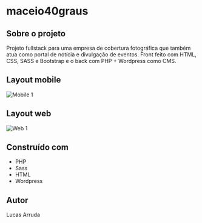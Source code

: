 # maceio40graus

## Sobre o projeto

Projeto fullstack para uma empresa de cobertura fotográfica que também atua como portal de notícia e divulgação de eventos. Front feito com HTML, CSS, SASS e Bootstrap e o back com PHP + Wordpress como CMS.

## Layout mobile
![Mobile 1](https://arrudafdc.github.io/portfolio/assets/img/mcz40/mcz-mobile.jpg)

## Layout web
![Web 1](https://arrudafdc.github.io/portfolio/assets/img/mcz40/mcz-desktop.jpg)

## Construído com

* PHP
* Sass
* HTML
* Wordpress

## Autor

Lucas Arruda
